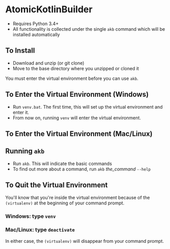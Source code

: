 # AtomicKotlinBuilder

- Requires Python 3.4+
- All functionality is collected under the single `akb` command which will be installed automatically

## To Install
- Download and unzip (or git clone)
- Move to the base directory where you unzipped or cloned it

You must enter the virtual environment before you can use `akb`.

## To Enter the Virtual Environment (Windows)
- Run `venv.bat`. The first time, this will set up the virtual environment and enter it.
- From now on, running `venv` will enter the virtual environment.


## To Enter the Virtual Environment (Mac/Linux)


## Running `akb`
- Run `akb`. This will indicate the basic commands
- To find out more about a command, run `akb` *the_command* `--help`


## To Quit the Virtual Environment

You'll know that you're inside the virtual environment because of the
`(virtualenv)` at the beginning of your command prompt.

### Windows: type `venv`

### Mac/Linux: type `deactivate`

In either case, the `(virtualenv)` will disappear from your command prompt.
